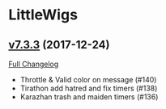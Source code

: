 # LittleWigs

## [v7.3.3](https://github.com/BigWigsMods/LittleWigs/tree/v7.3.3) (2017-12-24)
[Full Changelog](https://github.com/BigWigsMods/LittleWigs/compare/v7.3.2...v7.3.3)

- Throttle & Valid color on message (#140)  
- Tirathon add hatred and fix timers (#138)  
- Karazhan trash and maiden timers (#136)  
